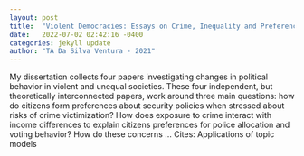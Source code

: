 ```yaml
---
layout: post
title:  "Violent Democracies: Essays on Crime, Inequality and Preferences for Protection in Latin America"
date:   2022-07-02 02:42:16 -0400
categories: jekyll update
author: "TA Da Silva Ventura - 2021"
---
```

My dissertation collects four papers investigating changes in political behavior in violent and unequal societies. These four independent, but theoretically interconnected papers, work around three main questions: how do citizens form preferences about security policies when stressed about risks of crime victimization? How does exposure to crime interact with income differences to explain citizens  preferences for police allocation and voting behavior? How do these concerns …
Cites: ‪Applications of topic models‬  